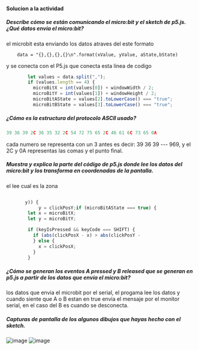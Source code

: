 #### Solucion a la actividad

##### Describe cómo se están comunicando el micro:bit y el sketch de p5.js. ¿Qué datos envía el micro:bit?
el microbit esta enviando los datos atraves del este formato
```
    data = "{},{},{},{}\n".format(xValue, yValue, aState,bState)
```
y se conecta con el P5.js que conecta esta linea de codigo
```js
        let values = data.split(",");
        if (values.length == 4) {
          microBitX = int(values[0]) + windowWidth / 2;
          microBitY = int(values[1]) + windowHeight / 2;
          microBitAState = values[2].toLowerCase() === "true";
          microBitBState = values[3].toLowerCase() === "true";
```

##### ¿Cómo es la estructura del protocolo ASCII usado?
```js
39 36 39 2C 36 35 32 2C 54 72 75 65 2C 46 61 6C 73 65 0A
```
cada numero se representa con un 3 antes es decir: 39 36 39 --- 969, y el 2C y 0A representas las comas y el punto final.

##### Muestra y explica la parte del código de p5.js donde lee los datos del micro:bit y los transforma en coordenadas de la pantalla.
el lee cual es la zona 
```js

       y)) {
            y = clickPosY;if (microBitAState === true) {
        let x = microBitX;
        let y = microBitY;

        if (keyIsPressed && keyCode === SHIFT) {
          if (abs(clickPosX - x) > abs(clickPosY -
          } else {
            x = clickPosX;
          }
        }
```
##### ¿Cómo se generan los eventos A pressed y B released que se generan en p5.js a partir de los datos que envía el micro:bit?
los datos que envia el microbit por el serial, el progama lee los datos y cuando siente que A o B estan en true envia el mensaje por el monitor serial, en el caso del B es cuando se desconecta.
##### Capturas de pantalla de los algunos dibujos que hayas hecho con el sketch.
![image](https://github.com/user-attachments/assets/3adbbf65-4965-490c-ab55-eab11e395655)
![image](https://github.com/user-attachments/assets/7d50d0f5-8bc7-4837-b431-9ec23e208438)


